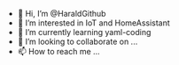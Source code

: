 - 👋 Hi, I’m @HaraldGithub
- 👀 I’m interested in IoT and HomeAssistant
- 🌱 I’m currently learning yaml-coding
- 💞️ I’m looking to collaborate on ...
- 📫 How to reach me ...

<!---
HaraldGithub/HaraldGithub is a ✨ special ✨ repository because its `README.md` (this file) appears on your GitHub profile.
You can click the Preview link to take a look at your changes.
--->
